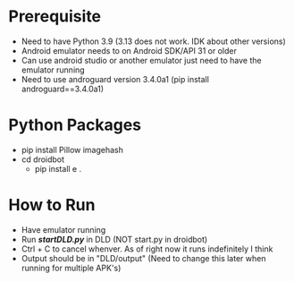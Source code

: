 # Prerequisite
- Need to have Python 3.9 (3.13 does not work. IDK about other versions)
- Android emulator needs to on Android SDK/API 31 or older
- Can use android studio or another emulator just need to have the emulator running
- Need to use androguard version 3.4.0a1 (pip install androguard==3.4.0a1)

# Python Packages
- pip install Pillow imagehash
- cd droidbot
    - pip install e .

# How to Run
- Have emulator running
- Run ***startDLD.py*** in DLD (NOT start.py in droidbot)
- Ctrl + C to cancel whenver. As of right now it runs indefinitely I think
- Output should be in "DLD/output" (Need to change this later when running for multiple APK's)
